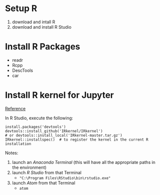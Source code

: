 # Setup R

1. download and intall R
2. download and install R Studio

# Install R Packages
- readr
- Rcpp
- DescTools
- car

# Install R kernel for Jupyter
[Reference](https://github.com/IRkernel/IRkernel)<br>

In R Studio, execute the following:
```
install.packages('devtools')
devtools::install_github('IRkernel/IRkernel')
# or devtools::install_local('IRkernel-master.tar.gz')
IRkernel::installspec()  # to register the kernel in the current R installation
```

Notes:
1. launch an *Anaconda Terminal* (this will have all the appropriate paths in the environment)
1. launch *R Studio* from that Terminal
    - `"C:\Program Files\RStudio\bin\rstudio.exe"`
1. launch *Atom*  from that Terminal
    - `atom`
